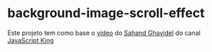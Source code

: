 # background-image-scroll-effect
Este projeto tem como base o [video](https://www.youtube.com/watch?v=EWv2jnhZErc&amp;t=20519s) do [Sahand Ghavidel](https://github.com/sahandghavidel) do canal [JavaScript King](https://www.youtube.com/@JavaScriptKing)
